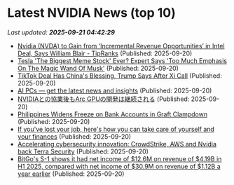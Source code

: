 # Latest NVIDIA News (top 10)
_Last updated: **2025-09-21 04:42:29**_

- [Nvidia (NVDA) to Gain from ‘Incremental Revenue Opportunities’ in Intel Deal, Says William Blair - TipRanks](https://slashdot.org/firehose.pl?op=view&amp;id=179386748) (Published: 2025-09-20)
- [Tesla 'The Biggest Meme Stock' Ever? Expert Says 'Too Much Emphasis On The Magic Wand Of Musk'](https://finance.yahoo.com/news/tesla-biggest-meme-stock-ever-033114090.html) (Published: 2025-09-20)
- [TikTok Deal Has China's Blessing, Trump Says After Xi Call](https://www.ndtvprofit.com/business/tiktok-deal-has-chinas-blessing-trump-says-after-xi-call) (Published: 2025-09-20)
- [AI PCs — get the latest news and insights](https://freerepublic.com/focus/f-chat/4341648/posts) (Published: 2025-09-20)
- [NVIDIAとの協業後もArc GPUの開発は継続される](https://northwood.blog.fc2.com/blog-entry-12853.html) (Published: 2025-09-20)
- [Philippines Widens Freeze on Bank Accounts in Graft Clampdown](https://biztoc.com/x/eef7cfa30d59b23b) (Published: 2025-09-20)
- [If you've lost your job, here's how you can take care of yourself and your finances](https://biztoc.com/x/1803f9d0da162db1) (Published: 2025-09-20)
- [Accelerating cybersecurity innovation: CrowdStrike, AWS and Nvidia back Terra Security](https://siliconangle.com/2025/09/19/cybersecurity-startup-accelerator-crowdstrikefalcon/) (Published: 2025-09-20)
- [BitGo's S-1 shows it had net income of $12.6M on revenue of $4.19B in H1 2025, compared with net income of $30.9M on revenue of $1.12B a year earlier](https://biztoc.com/x/2ff48cfbb0d19f7e) (Published: 2025-09-20)
